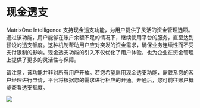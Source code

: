 # 现金透支

MatrixOne Intelligence 支持现金透支功能，为用户提供了灵活的资金管理选项。通过该功能，用户能够在账户余额不足的情况下，继续使用平台的服务，直至达到预设的透支额度。这种机制帮助用户应对突发的资金需求，确保业务连续性而不受支付限制的影响。现金透支功能的引入不仅优化了用户体验，也为企业在资金管理上提供了更多的灵活性与保障。

请注意，该功能并非对所有用户开放。若您希望启用现金透支功能，需联系您的客户经理进行申请，平台将根据您的需求进行相应的开通。开通后，您可前往账户概览查看透支额度。

![](https://community-shared-data-1308875761.cos.ap-beijing.myqcloud.com/artwork/mocdocs/charing/overdraf-1.png)
